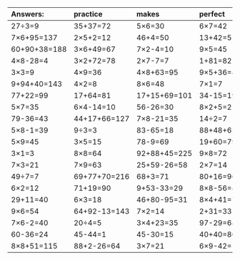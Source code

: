 | Answers: | practice | makes | perfect | ! |
| :--- | :--- | :--- | :--- | :--- |
| 27÷3=9 | 35+37=72 | 5×6=30 | 6×7=42 | 16+11+56=83 | 
| 7×6+95=137 | 2×5+2=12 | 46+4=50 | 13+42=55 | 28÷4=7 | 
| 60+90+38=188 | 3×6+49=67 | 7×2-4=10 | 9×5=45 | 67-15=52 | 
| 4×8-28=4 | 3×2+72=78 | 2×7-7=7 | 1+81=82 | 2×6=12 | 
| 3×3=9 | 4×9=36 | 4×8+63=95 | 9×5+36=81 | 70-51=19 | 
| 9+94+40=143 | 4×2=8 | 8×6=48 | 7×1=7 | 2×3=6 | 
| 77+22=99 | 17+64=81 | 17+15+69=101 | 34-15=19 | 32-1=31 | 
| 5×7=35 | 6×4-14=10 | 56-26=30 | 8×2+5=21 | 3×6=18 | 
| 79-36=43 | 44+17+66=127 | 7×8-21=35 | 14÷2=7 | 3×2=6 | 
| 5×8-1=39 | 9÷3=3 | 83-65=18 | 88+48+62=198 | 7×8+1=57 | 
| 5×9=45 | 3×5=15 | 78-9=69 | 19+60=79 | 2+12=14 | 
| 3×1=3 | 8×8=64 | 92+88+45=225 | 9×8=72 | 3×4=12 | 
| 7×3=21 | 7×9=63 | 25+59-26=58 | 2×7=14 | 4×7+29=57 | 
| 49÷7=7 | 69+77+70=216 | 68+3=71 | 80+16=96 | 7-6=1 | 
| 6×2=12 | 71+19=90 | 9+53-33=29 | 8×8-56=8 | 72+17=89 | 
| 29+11=40 | 6×3=18 | 46+80-95=31 | 8×4+41=73 | 7+75=82 | 
| 9×6=54 | 64+92-13=143 | 7×2=14 | 2+31=33 | 8÷2=4 | 
| 7×6-2=40 | 20÷4=5 | 3×4+23=35 | 97-29=68 | 67+34-80=21 | 
| 60-36=24 | 45-44=1 | 45-30=15 | 40+40=80 | 5×8=40 | 
| 8×8+51=115 | 88+2-26=64 | 3×7=21 | 6×9-42=12 | 9×7=63 | 
